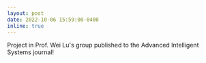 ```yaml
---
layout: post
date: 2022-10-06 15:59:00-0400
inline: true
---
```


Project in Prof. Wei Lu's group  published to the Advanced Intelligent Systems journal! 

